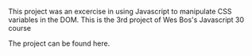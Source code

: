 This project was an excercise in using Javascript to manipulate CSS variables in the DOM. This is the 3rd project of Wes Bos's Javascript 30 course

The project can be found here.